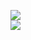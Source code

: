 [![](https://img.shields.io/badge/Made%20With-Github%20Spray-lightgrey.svg?style=for-the-badge&logo=github)](https://github.com/Annihil/github-spray#21169)  
[![](https://i.imgur.com/2DrTn0Z.gif)](https://github.com/Annihil/github-spray)